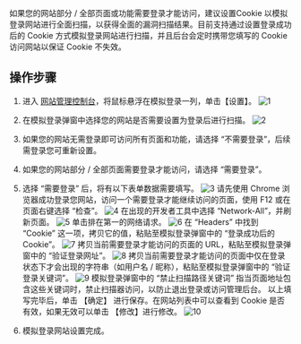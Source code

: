 如果您的网站部分 / 全部页面或功能需要登录才能访问，建议设置Cookie 以模拟登录网站进行全面扫描，以获得全面的漏洞扫描结果。目前支持通过设置登录成功后的 Cookie 方式模拟登录网站进行扫描，并且后台会定时携带您填写的 Cookie 访问网站以保证 Cookie 不失效。
## 操作步骤
1. 进入 [网站管理控制台](https://console.cloud.tencent.com/cws)，将鼠标悬浮在模拟登录一列，单击【设置】。 
 ![1](https://main.qcloudimg.com/raw/a1d2ce5f051ce5c5edea55c5c9a718cd.png)
 
2. 在模拟登录弹窗中选择您的网站是否需要设置为登录后进行扫描。 
 ![2](https://main.qcloudimg.com/raw/8e9eb3d39b48d58861b839a398fa3c14.png)
  1. 如果您的网站无需登录即可访问所有页面和功能，请选择 “不需要登录”，后续需登录您可重新设置。 
  2. 如果您的网站部分 / 全部页面需要登录才能访问，请选择 “需要登录”。
  
3. 选择 “需要登录” 后，将有以下表单数据需要填写。 
 ![3](https://main.qcloudimg.com/raw/e4fb20e4fae2b2a4c245cabdd2e8941c.png)
请先使用 Chrome 浏览器成功登录您网站，访问一个需要登录才能继续访问的页面，使用 F12 或在页面右键选择 “检查”。 
 ![4](https://main.qcloudimg.com/raw/b128773adc226045ecfed7bab21f2221.png)
在出现的开发者工具中选择 “Network-All”，并刷新页面。 
 ![5](https://main.qcloudimg.com/raw/66814551607b3691a13dd13c1ec147c4.png)
单击排在第一的网络请求。 
 ![6](https://main.qcloudimg.com/raw/59e5e8784948b8342b4af5c1f5119b92.png)
在 “Headers” 中找到 “Cookie” 这一项，拷贝它的值，粘贴至模拟登录弹窗中的 “登录成功后的 Cookie”。 
 ![7](https://main.qcloudimg.com/raw/8b0b9d6d2d70374f61692e850e561f59.png)
拷贝当前需要登录才能访问的页面的 URL，粘贴至模拟登录弹窗中的 “验证登录网址”。 
 ![8](https://main.qcloudimg.com/raw/7aa476ff541c7edf73957a82269208d9.png)
拷贝当前需要登录才能访问的页面中仅在登录状态下才会出现的字符串（如用户名 / 昵称），粘贴至模拟登录弹窗中的 “验证登录关键词”。 
 ![9](https://main.qcloudimg.com/raw/146acf1e5e43561fce1a4ff0b35113b6.png)
模拟登录弹窗中的 “禁止扫描路径关键词” 指当页面地址包含这些关键词时，禁止扫描器访问，以防止退出登录或访问管理后台。 
以上填写完毕后，单击 【确定】 进行保存。在网站列表中可以查看到 Cookie 是否有效，如果无效可以单击 【修改】进行修改。 
 ![10](https://main.qcloudimg.com/raw/ebe625c03825827935ad85c9463eecb5.png)
 
4. 模拟登录网站设置完成。
